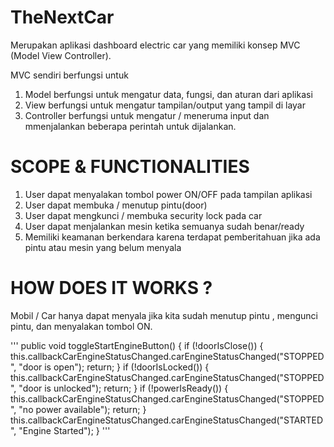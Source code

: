 # TheNextCar

Merupakan aplikasi dashboard electric car yang memiliki konsep MVC (Model View Controller).

MVC sendiri berfungsi untuk

1. Model berfungsi untuk mengatur data, fungsi, dan aturan dari aplikasi
2. View berfungsi untuk mengatur tampilan/output yang tampil di layar
3. Controller berfungsi untuk mengatur / meneruma input dan mmenjalankan beberapa perintah untuk dijalankan.


# SCOPE & FUNCTIONALITIES

1. User dapat menyalakan tombol power ON/OFF pada tampilan aplikasi
2. User dapat membuka / menutup pintu(door)
3. User dapat mengkunci / membuka security lock pada car
4. User dapat menjalankan mesin ketika semuanya sudah benar/ready
5. Memiliki keamanan berkendara karena terdapat pemberitahuan jika ada pintu atau mesin yang belum menyala

# HOW DOES IT WORKS ?

Mobil / Car hanya dapat menyala jika kita sudah menutup pintu , mengunci pintu, dan menyalakan tombol ON.

'''
public void toggleStartEngineButton()
        {
            if (!doorIsClose())
            {
                this.callbackCarEngineStatusChanged.carEngineStatusChanged("STOPPED", "door is open");
                return;
            }
            if (!doorIsLocked())
            {
                this.callbackCarEngineStatusChanged.carEngineStatusChanged("STOPPED", "door is unlocked");
                return;
            }
            if (!powerIsReady())
            {
                this.callbackCarEngineStatusChanged.carEngineStatusChanged("STOPPED", "no power available");
                return;
            }
            this.callbackCarEngineStatusChanged.carEngineStatusChanged("STARTED", "Engine Started");
        }
 '''
